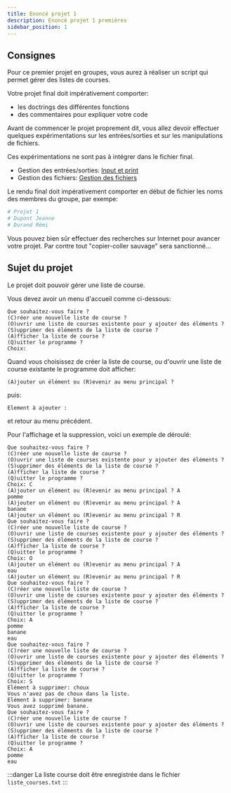 ```yaml
---
title: Enoncé projet 1
description: Enoncé projet 1 premières
sidebar_position: 1
---
```


## Consignes

Pour ce premier projet en groupes, vous aurez à réaliser un script qui permet gérer des listes de courses.

Votre projet final doit impérativement comporter:

- les doctrings des différentes fonctions
- des commentaires pour expliquer votre code

Avant de commencer le projet proprement dit, vous allez devoir effectuer quelques expérimentations sur les entrées/sorties et sur les manipulations de fichiers.

Ces expérimentations ne sont pas à intégrer dans le fichier final.

- Gestion des entrées/sorties: [Input et print](entree-sortie)
- Gestion des fichiers: [Gestion des fichiers](gestion-fichiers)

Le rendu final doit impérativement comporter en début de fichier les noms des membres du groupe, par exempe:

```python
# Projet 1
# Dupont Jeanne
# Durand Rémi
```

Vous pouvez bien sûr effectuer des recherches sur Internet pour avancer votre projet. Par contre tout "copier-coller sauvage" sera sanctionné...


## Sujet du projet

Le projet doit pouvoir gérer une liste de course.

Vous devez avoir un menu d'accueil comme ci-dessous:

```
Que souhaitez-vous faire ?
(C)réer une nouvelle liste de course ?
(O)uvrir une liste de courses existente pour y ajouter des éléments ?
(S)upprimer des éléments de la liste de course ?
(A)fficher la liste de course ?
(Q)uitter le programme ?
Choix:
```

Quand vous choisissez de créer la liste de course, ou d'ouvrir une liste de course existante le programme doit afficher:

```
(A)jouter un élément ou (R)evenir au menu principal ?
```

puis:

```
Element à ajouter :
```

et retour au menu précédent.

Pour l'affichage et la suppression, voici un exemple de déroulé:

```
Que souhaitez-vous faire ?
(C)réer une nouvelle liste de course ?
(O)uvrir une liste de courses existente pour y ajouter des éléments ?
(S)upprimer des éléments de la liste de course ?
(A)fficher la liste de course ?
(Q)uitter le programme ?
Choix: C
(A)jouter un élément ou (R)evenir au menu principal ? A
pomme
(A)jouter un élément ou (R)evenir au menu principal ? A
banane
(A)jouter un élément ou (R)evenir au menu principal ? R
Que souhaitez-vous faire ?
(C)réer une nouvelle liste de course ?
(O)uvrir une liste de courses existente pour y ajouter des éléments ?
(S)upprimer des éléments de la liste de course ?
(A)fficher la liste de course ?
(Q)uitter le programme ?
Choix: O
(A)jouter un élément ou (R)evenir au menu principal ? A
eau
(A)jouter un élément ou (R)evenir au menu principal ? R
Que souhaitez-vous faire ?
(C)réer une nouvelle liste de course ?
(O)uvrir une liste de courses existente pour y ajouter des éléments ?
(S)upprimer des éléments de la liste de course ?
(A)fficher la liste de course ?
(Q)uitter le programme ?
Choix: A
pomme
banane
eau
Que souhaitez-vous faire ?
(C)réer une nouvelle liste de course ?
(O)uvrir une liste de courses existente pour y ajouter des éléments ?
(S)upprimer des éléments de la liste de course ?
(A)fficher la liste de course ?
(Q)uitter le programme ?
Choix: S
Elément à supprimer: choux
Vous n'avez pas de choux dans la liste.
Elément à supprimer: banane
Vous avez supprimé banane.
Que souhaitez-vous faire ?
(C)réer une nouvelle liste de course ?
(O)uvrir une liste de courses existente pour y ajouter des éléments ?
(S)upprimer des éléments de la liste de course ?
(A)fficher la liste de course ?
(Q)uitter le programme ?
Choix: A
pomme
eau
```


:::danger
La liste course doit être enregistrée dans le fichier `liste_courses.txt`
:::
